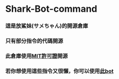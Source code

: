 # Shark-Bot-command
### 這是放鯊妹(サメちゃん)的開源倉庫
### 只有部分指令的代碼開源
### 此倉庫使用[MIT許可證](https://github.com/Bear-team-Development/Shark-Bot-discord/blob/main/LICENSE)開源
### 若你想使用這些指令又很懶，你可以使用[此bot](https://discord.com/api/oauth2/authorize?client_id=888278703975579698&permissions=1099780122646&scope=bot%20applications.commands)
